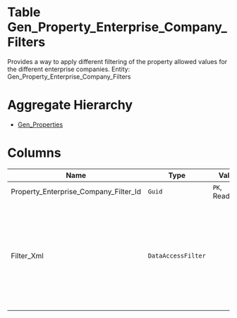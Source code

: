 # Table Gen_Property_Enterprise_Company_Filters

Provides a way to apply different filtering of the property allowed values for the different enterprise companies. Entity: Gen_Property_Enterprise_Company_Filters

# Aggregate Hierarchy

* [Gen_Properties](Gen_Properties.md)

# Columns

| Name | Type | Value | Description |
| - | - | - | --- |
|Property_Enterprise_Company_Filter_Id|`Guid`|`PK`, Readonly||
|Filter_Xml|`DataAccessFilter`||When not null, specifies a filter for the allowed values of the property for the specified enterprise company. |
